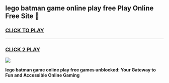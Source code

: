 
## lego batman game online play free Play Online Free Site 👋
<h3>
<a href="https://download.freeplayer.one?title=lego_batman_game_online_play_free&ref=21F">CLICK TO PLAY</a></h3>
<hr>

<h3>
<a href="https://download.freeplayer.one?title=lego_batman_game_online_play_free&ref=21F">CLICK 2 PLAY</a>
  
</h3>

<a href="https://download.freeplayer.one?title=lego_batman_game_online_play_free&ref=21F"><img src="https://cdnb.artstation.com/p/assets/images/images/032/539/853/original/anto-thomas-button-gif.gif"></a>


**lego batman game online play free games unblocked: Your Gateway to Fun and Accessible Online Gaming**
